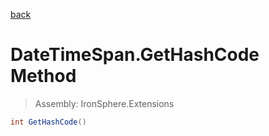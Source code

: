 ﻿

[back](/IronSphere.Extensions/types/DateTimeSpan)

# DateTimeSpan.GetHashCode Method

> Assembly: IronSphere.Extensions

```csharp
int GetHashCode()
```



 